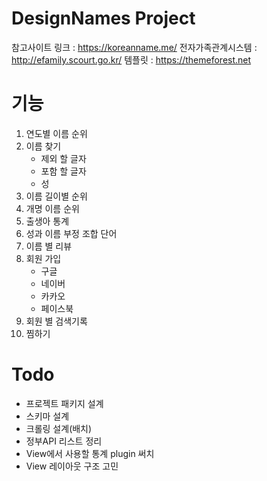 # DesignNames Project

참고사이트 링크 : https://koreanname.me/
전자가족관계시스템 : http://efamily.scourt.go.kr/
템플릿 : https://themeforest.net

# 기능
1. 연도별 이름 순위
2. 이름 찾기
    - 제외 할 글자
    - 포함 할 글자
    - 성
3. 이름 길이별 순위
4. 개명 이름 순위
5. 출생아 통계
6. 성과 이름 부정 조합 단어
7. 이름 별 리뷰
8. 회원 가입
    - 구글
    - 네이버
    - 카카오
    - 페이스북
9. 회원 별 검색기록
10. 찜하기


# Todo
- 프로젝트 패키지 설계
- 스키마 설계
- 크롤링 설계(배치)
- 정부API 리스트 정리
- View에서 사용할 통계 plugin 써치
- View 레이아웃 구조 고민
